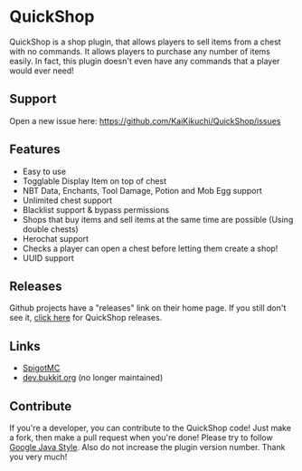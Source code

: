 # QuickShop
QuickShop is a shop plugin, that allows players to sell items from a chest with no commands.  It allows players to purchase any number of items easily.  In fact, this plugin doesn't even have any commands that a player would ever need!

## Support
Open a new issue here: https://github.com/KaiKikuchi/QuickShop/issues

## Features
- Easy to use
- Togglable Display Item on top of chest
- NBT Data, Enchants, Tool Damage, Potion and Mob Egg support
- Unlimited chest support
- Blacklist support & bypass permissions
- Shops that buy items and sell items at the same time are possible (Using double chests)
- Herochat support
- Checks a player can open a chest before letting them create a shop!
- UUID support

## Releases
Github projects have a "releases" link on their home page. If you still don't see it, [click here](https://github.com/KaiKikuchi/QuickShop/releases) for QuickShop releases.

## Links
- [SpigotMC](https://www.spigotmc.org/resources/quickshop.18676/)
- [dev.bukkit.org](http://dev.bukkit.org/bukkit-plugins/quickshop-notlikeme/) (no longer maintained)

## Contribute
If you're a developer, you can contribute to the QuickShop code! Just make a fork, then make a pull request when you're done! Please try to follow [Google Java Style](https://google.github.io/styleguide/javaguide.html). Also do not increase the plugin version number. Thank you very much!

